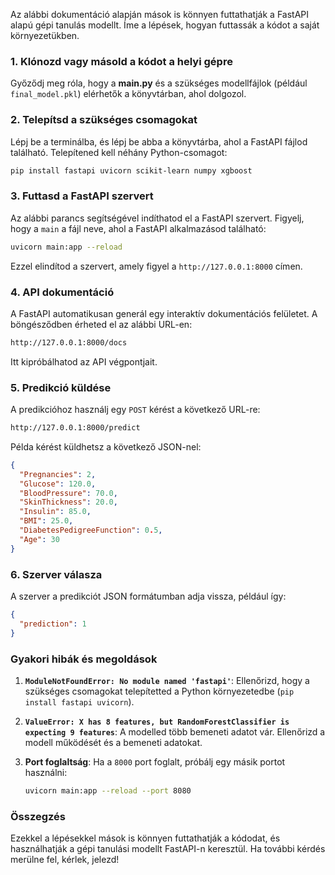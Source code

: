 Az alábbi dokumentáció alapján mások is könnyen futtathatják a FastAPI alapú gépi tanulás modellt. Íme a lépések, hogyan futtassák a kódot a saját környezetükben.

### 1. Klónozd vagy másold a kódot a helyi gépre

Győződj meg róla, hogy a **main.py** és a szükséges modellfájlok (például `final_model.pkl`) elérhetők a könyvtárban, ahol dolgozol.

### 2. Telepítsd a szükséges csomagokat

Lépj be a terminálba, és lépj be abba a könyvtárba, ahol a FastAPI fájlod található. Telepítened kell néhány Python-csomagot:

```bash
pip install fastapi uvicorn scikit-learn numpy xgboost
```

### 3. Futtasd a FastAPI szervert

Az alábbi parancs segítségével indíthatod el a FastAPI szervert. Figyelj, hogy a `main` a fájl neve, ahol a FastAPI alkalmazásod található:

```bash
uvicorn main:app --reload
```

Ezzel elindítod a szervert, amely figyel a `http://127.0.0.1:8000` címen.

### 4. API dokumentáció

A FastAPI automatikusan generál egy interaktív dokumentációs felületet. A böngésződben érheted el az alábbi URL-en:

```bash
http://127.0.0.1:8000/docs
```

Itt kipróbálhatod az API végpontjait.

### 5. Predikció küldése

A predikcióhoz használj egy `POST` kérést a következő URL-re:

```bash
http://127.0.0.1:8000/predict
```

Példa kérést küldhetsz a következő JSON-nel:

```json
{
  "Pregnancies": 2,
  "Glucose": 120.0,
  "BloodPressure": 70.0,
  "SkinThickness": 20.0,
  "Insulin": 85.0,
  "BMI": 25.0,
  "DiabetesPedigreeFunction": 0.5,
  "Age": 30
}
```

### 6. Szerver válasza

A szerver a predikciót JSON formátumban adja vissza, például így:

```json
{
  "prediction": 1
}
```

### Gyakori hibák és megoldások

1. **`ModuleNotFoundError: No module named 'fastapi'`**: Ellenőrizd, hogy a szükséges csomagokat telepítetted a Python környezetedbe (`pip install fastapi uvicorn`).
   
2. **`ValueError: X has 8 features, but RandomForestClassifier is expecting 9 features`**: A modelled több bemeneti adatot vár. Ellenőrizd a modell működését és a bemeneti adatokat.

3. **Port foglaltság**: Ha a `8000` port foglalt, próbálj egy másik portot használni:
   
   ```bash
   uvicorn main:app --reload --port 8080
   ```

### Összegzés

Ezekkel a lépésekkel mások is könnyen futtathatják a kódodat, és használhatják a gépi tanulási modellt FastAPI-n keresztül. Ha további kérdés merülne fel, kérlek, jelezd!

